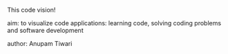 This code vision!

aim: to visualize code
applications: learning code, solving coding problems and software development

author: Anupam Tiwari